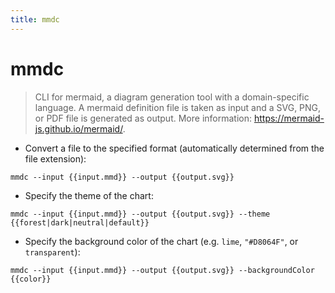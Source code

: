 ```yaml
---
title: mmdc
---
```

# mmdc

> CLI for mermaid, a diagram generation tool with a domain-specific language.
> A mermaid definition file is taken as input and a SVG, PNG, or PDF file is generated as output.
> More information: <https://mermaid-js.github.io/mermaid/>.

- Convert a file to the specified format (automatically determined from the file extension):

`mmdc --input {{input.mmd}} --output {{output.svg}}`

- Specify the theme of the chart:

`mmdc --input {{input.mmd}} --output {{output.svg}} --theme {{forest|dark|neutral|default}}`

- Specify the background color of the chart (e.g. `lime`, `"#D8064F"`, or `transparent`):

`mmdc --input {{input.mmd}} --output {{output.svg}} --backgroundColor {{color}}`
